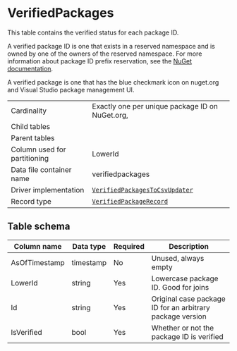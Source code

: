 # VerifiedPackages

This table contains the verified status for each package ID.

A verified package ID is one that exists in a reserved namespace and is owned by one of the owners of the reserved
namespace. For more information about package ID prefix reservation, see the
[NuGet documentation](https://docs.microsoft.com/en-us/nuget/nuget-org/id-prefix-reservation).

A verified package is one that has the blue checkmark icon on nuget.org and Visual Studio package management UI.

|                              |                                                                                                                                  |
| ---------------------------- | -------------------------------------------------------------------------------------------------------------------------------- |
| Cardinality                  | Exactly one per unique package ID on NuGet.org,                                                                                  |
| Child tables                 |                                                                                                                                  |
| Parent tables                |                                                                                                                                  |
| Column used for partitioning | LowerId                                                                                                                          |
| Data file container name     | verifiedpackages                                                                                                                 |
| Driver implementation        | [`VerifiedPackagesToCsvUpdater`](../../src/Worker.Logic/MessageProcessors/VerifiedPackagesToCsv/VerifiedPackagesToCsvUpdater.cs) |
| Record type                  | [`VerifiedPackageRecord`](../../src/Worker.Logic/MessageProcessors/VerifiedPackagesToCsv/VerifiedPackageRecord.cs)               |

## Table schema

| Column name   | Data type | Required | Description                                               |
| ------------- | --------- | -------- | --------------------------------------------------------- |
| AsOfTimestamp | timestamp | No       | Unused, always empty                                      |
| LowerId       | string    | Yes      | Lowercase package ID. Good for joins                      |
| Id            | string    | Yes      | Original case package ID for an arbitrary package version |
| IsVerified    | bool      | Yes      | Whether or not the package ID is verified                 |

